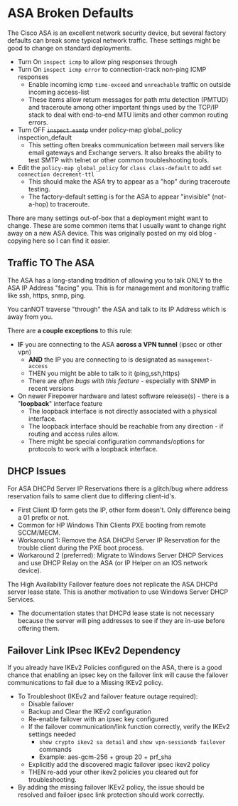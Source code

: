 # ASA Broken Defaults

The Cisco ASA is an excellent network security device, but several factory defaults can break some typical network traffic. 
These settings might be good to change on standard deployments.

* Turn On `inspect icmp` to allow ping responses through
* Turn On `inspect icmp error` to connection-track non-ping ICMP responses
  * Enable incoming icmp `time-exceed` and `unreachable` traffic on outside incoming access-list
  * These items allow return messages for path mtu detection (PMTUD) and traceroute among other
    important things used by the TCP/IP stack to deal with end-to-end MTU limits and other common routing errors.
* Turn OFF ~~`inspect esmtp`~~ under policy-map global_policy inspection_default
  * This setting often breaks communication between mail servers like email gateways and Exchange servers.
    It also breaks the ability to test SMTP with telnet or other common troubleshooting tools.
* Edit the `policy-map global_policy` for `class class-default` to add `set connection decrement-ttl`
  * This should make the ASA try to appear as a "hop" during traceroute testing.
  * The factory-default setting is for the ASA to appear "invisible" (not-a-hop) to traceroute.


There are many settings out-of-box that a deployment might want to change. 
These are some common items that I usually want to change right away on a new ASA device.
This was originally posted on my old blog - copying here so I can find it easier.

## Traffic TO The ASA

The ASA has a long-standing tradition of allowing you to talk ONLY to the ASA IP Address "facing" you.
This is for management and monitoring traffic like ssh, https, snmp, ping.

You canNOT traverse "through" the ASA and talk to its IP Address which is away from you.

There are **a couple exceptions** to this rule:
* **IF** you are connecting to the ASA **across a VPN tunnel** (ipsec or other vpn)
  * **AND** the IP you are connecting to is designated as `management-access`
  * THEN you might be able to talk to it (ping,ssh,https)
  * There are *often bugs with this feature* - especially with SNMP in recent versions
* On newer Firepower hardware and latest software release(s) - there is a "**loopback**" interface feature
  * The loopback interface is not directly associated with a physical interface.
  * The loopback interface should be reachable from any direction - if routing and access rules allow.
  * There might be special configuration commands/options for protocols to work with a loopback interface.

## DHCP Issues

For ASA DHCPd Server IP Reservations there is a glitch/bug where address reservation fails to same client due to differing client-id's.
* First Client ID form gets the IP, other form doesn't. Only difference being a 01 prefix or not.
* Common for HP Windows Thin Clients PXE booting from remote SCCM/MECM.
* Workaround 1: Remove the ASA DHCPd Server IP Reservation for the trouble client during the PXE boot process.
* Workaround 2 (preferred): Migrate to Windows Server DHCP Services and use DHCP Relay on the ASA (or IP Helper on an IOS network device).

The High Availability Failover feature does not replicate the ASA DHCPd server lease state. This is another motivation to use Windows Server DHCP Services.
* The documentation states that DHCPd lease state is not necessary because the server will ping addresses to see if they are in-use before offering them.

## Failover Link IPsec IKEv2 Dependency

If you already have IKEv2 Policies configured on the ASA, there is a good chance that enabling an ipsec key on the failover link will cause the failover communications to fail due to a Missing IKEv2 policy.
* To Troubleshoot (IKEv2 and failover feature outage required):
  * Disable failover
  * Backup and Clear the IKEv2 configuration
  * Re-enable failover with an ipsec key configured
  * If the failover communication/link function correctly, verify the IKEv2 settings needed
    * `show crypto ikev2 sa detail` and `show vpn-sessiondb failover` commands
    * Example: aes-gcm-256 + group 20 + prf_sha
  * Explicitly add the discovered magic failover ipsec ikev2 policy
  * THEN re-add your other ikev2 policies you cleared out for troubleshooting.
* By adding the missing failover IKEv2 policy, the issue should be resolved and failoer ipsec link protection should work correctly.
